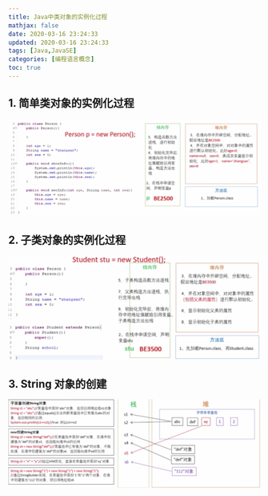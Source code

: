 ```yaml
---
title: Java中类对象的实例化过程
mathjax: false
date: 2020-03-16 23:24:33
updated: 2020-03-16 23:24:33
tags: [Java,JavaSE]
categories: [编程语言概念]
toc: true
---
```


## 1. 简单类对象的实例化过程

![](https://raw.githubusercontent.com/gukaifeng/PicGo/master/img/Java%E4%B8%AD%E7%B1%BB%E5%AF%B9%E8%B1%A1%E7%9A%84%E5%AE%9E%E4%BE%8B%E5%8C%96%E8%BF%87%E7%A8%8B_1.png)

## 2. 子类对象的实例化过程

![](https://raw.githubusercontent.com/gukaifeng/PicGo/master/img/Java%E4%B8%AD%E7%B1%BB%E5%AF%B9%E8%B1%A1%E7%9A%84%E5%AE%9E%E4%BE%8B%E5%8C%96%E8%BF%87%E7%A8%8B_2.png)



## 3. String 对象的创建

![](https://raw.githubusercontent.com/gukaifeng/PicGo/master/img/Java%E4%B8%AD%E7%B1%BB%E5%AF%B9%E8%B1%A1%E7%9A%84%E5%AE%9E%E4%BE%8B%E5%8C%96%E8%BF%87%E7%A8%8B_3.png)